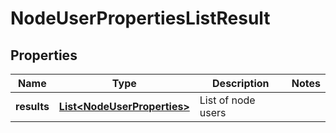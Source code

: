 # NodeUserPropertiesListResult

## Properties
Name | Type | Description | Notes
------------ | ------------- | ------------- | -------------
**results** | [**List&lt;NodeUserProperties&gt;**](NodeUserProperties.md) | List of node users | 
